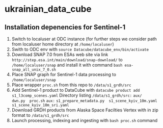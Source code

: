 # ukrainian_data_cube
## Installation depenencies for Sentinel-1
1. Switch to localuser at ODC instance (for further steps we consider path from localuser home directory at `/home/localuser`)
2. Swith to ODC env  with `source Datacube/datacube_env/bin/activate`
3. Download SNAP 7.0 from ESAs web site via link `http://step.esa.int/main/download/snap-download/` to `/home/localuser/snap` and install it with command `bash esa-snap_all_unix_7_0.sh`
4. Place SNAP graph for Sentinel-1 data processing to `/home/localuser/snap`
5. Place wrapper `proc.sh` from this repo to `/data/s1_grdh/src`
6. Add Sentinel-1 product to DataCube with `datacube product add s1_l3comp_scenes.yaml`
Directory listing
    `/data/s1_grdh/src:`
    `aux/  dwn.py  proc.sh`
    `aux:`
    `s1_prepare_metadata.py  s1_scene_kyiv_10m.yaml  s1_scene_kyiv_10m_sri.yaml`
7. Download GRDH products from Alaska Space Facilties Vertex with in zip format to `/data/s1_grdh/src`
8. Launch processing, indexing and ingesting with `bash proc.sh` command

